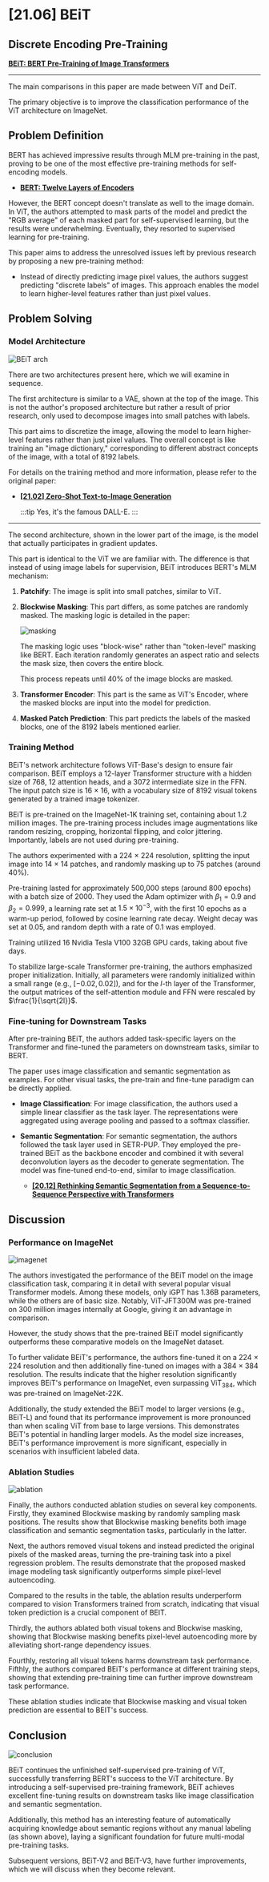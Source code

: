 # [21.06] BEiT

## Discrete Encoding Pre-Training

[**BEiT: BERT Pre-Training of Image Transformers**](https://arxiv.org/abs/2106.08254)

---

The main comparisons in this paper are made between ViT and DeiT.

The primary objective is to improve the classification performance of the ViT architecture on ImageNet.

## Problem Definition

BERT has achieved impressive results through MLM pre-training in the past, proving to be one of the most effective pre-training methods for self-encoding models.

- [**BERT: Twelve Layers of Encoders**](../../language/1810-bert/index.md)

However, the BERT concept doesn't translate as well to the image domain. In ViT, the authors attempted to mask parts of the model and predict the "RGB average" of each masked part for self-supervised learning, but the results were underwhelming. Eventually, they resorted to supervised learning for pre-training.

This paper aims to address the unresolved issues left by previous research by proposing a new pre-training method:

- Instead of directly predicting image pixel values, the authors suggest predicting "discrete labels" of images. This approach enables the model to learn higher-level features rather than just pixel values.

## Problem Solving

### Model Architecture

![BEiT arch](./img/img1.jpg)

There are two architectures present here, which we will examine in sequence.

The first architecture is similar to a VAE, shown at the top of the image. This is not the author's proposed architecture but rather a result of prior research, only used to decompose images into small patches with labels.

This part aims to discretize the image, allowing the model to learn higher-level features rather than just pixel values. The overall concept is like training an "image dictionary," corresponding to different abstract concepts of the image, with a total of 8192 labels.

For details on the training method and more information, please refer to the original paper:

- [**[21.02] Zero-Shot Text-to-Image Generation**](https://arxiv.org/abs/2102.12092)

  :::tip
  Yes, it's the famous DALL-E.
  :::

---

The second architecture, shown in the lower part of the image, is the model that actually participates in gradient updates.

This part is identical to the ViT we are familiar with. The difference is that instead of using image labels for supervision, BEiT introduces BERT's MLM mechanism:

1. **Patchify**: The image is split into small patches, similar to ViT.
2. **Blockwise Masking**: This part differs, as some patches are randomly masked. The masking logic is detailed in the paper:

   ![masking](./img/img2.jpg)

   The masking logic uses "block-wise" rather than "token-level" masking like BERT. Each iteration randomly generates an aspect ratio and selects the mask size, then covers the entire block.

   This process repeats until 40% of the image blocks are masked.

3. **Transformer Encoder**: This part is the same as ViT's Encoder, where the masked blocks are input into the model for prediction.
4. **Masked Patch Prediction**: This part predicts the labels of the masked blocks, one of the 8192 labels mentioned earlier.

### Training Method

BEiT's network architecture follows ViT-Base's design to ensure fair comparison. BEiT employs a 12-layer Transformer structure with a hidden size of 768, 12 attention heads, and a 3072 intermediate size in the FFN. The input patch size is 16 × 16, with a vocabulary size of 8192 visual tokens generated by a trained image tokenizer.

BEiT is pre-trained on the ImageNet-1K training set, containing about 1.2 million images. The pre-training process includes image augmentations like random resizing, cropping, horizontal flipping, and color jittering. Importantly, labels are not used during pre-training.

The authors experimented with a 224 × 224 resolution, splitting the input image into 14 × 14 patches, and randomly masking up to 75 patches (around 40%).

Pre-training lasted for approximately 500,000 steps (around 800 epochs) with a batch size of 2000. They used the Adam optimizer with $\beta_1 = 0.9$ and $\beta_2 = 0.999$, a learning rate set at $1.5 \times 10^{-3}$, with the first 10 epochs as a warm-up period, followed by cosine learning rate decay. Weight decay was set at 0.05, and random depth with a rate of 0.1 was employed.

Training utilized 16 Nvidia Tesla V100 32GB GPU cards, taking about five days.

To stabilize large-scale Transformer pre-training, the authors emphasized proper initialization. Initially, all parameters were randomly initialized within a small range (e.g., $[-0.02, 0.02]$), and for the $l$-th layer of the Transformer, the output matrices of the self-attention module and FFN were rescaled by $\frac{1}{\sqrt{2l}}$.

### Fine-tuning for Downstream Tasks

After pre-training BEiT, the authors added task-specific layers on the Transformer and fine-tuned the parameters on downstream tasks, similar to BERT.

The paper uses image classification and semantic segmentation as examples. For other visual tasks, the pre-train and fine-tune paradigm can be directly applied.

- **Image Classification**: For image classification, the authors used a simple linear classifier as the task layer. The representations were aggregated using average pooling and passed to a softmax classifier.
- **Semantic Segmentation**: For semantic segmentation, the authors followed the task layer used in SETR-PUP. They employed the pre-trained BEiT as the backbone encoder and combined it with several deconvolution layers as the decoder to generate segmentation. The model was fine-tuned end-to-end, similar to image classification.

  - [**[20.12] Rethinking Semantic Segmentation from a Sequence-to-Sequence Perspective with Transformers**](https://arxiv.org/abs/2012.15840)

## Discussion

### Performance on ImageNet

![imagenet](./img/img3.jpg)

The authors investigated the performance of the BEiT model on the image classification task, comparing it in detail with several popular visual Transformer models. Among these models, only iGPT has 1.36B parameters, while the others are of basic size. Notably, ViT-JFT300M was pre-trained on 300 million images internally at Google, giving it an advantage in comparison.

However, the study shows that the pre-trained BEiT model significantly outperforms these comparative models on the ImageNet dataset.

To further validate BEiT's performance, the authors fine-tuned it on a 224 × 224 resolution and then additionally fine-tuned on images with a 384 × 384 resolution. The results indicate that the higher resolution significantly improves BEiT's performance on ImageNet, even surpassing $\text{ViT}_{384}$, which was pre-trained on ImageNet-22K.

Additionally, the study extended the BEiT model to larger versions (e.g., BEiT-L) and found that its performance improvement is more pronounced than when scaling ViT from base to large versions. This demonstrates BEiT's potential in handling larger models. As the model size increases, BEiT's performance improvement is more significant, especially in scenarios with insufficient labeled data.

### Ablation Studies

![ablation](./img/img4.jpg)

Finally, the authors conducted ablation studies on several key components. Firstly, they examined Blockwise masking by randomly sampling mask positions. The results show that Blockwise masking benefits both image classification and semantic segmentation tasks, particularly in the latter.

Next, the authors removed visual tokens and instead predicted the original pixels of the masked areas, turning the pre-training task into a pixel regression problem. The results demonstrate that the proposed masked image modeling task significantly outperforms simple pixel-level autoencoding.

Compared to the results in the table, the ablation results underperform compared to vision Transformers trained from scratch, indicating that visual token prediction is a crucial component of BEIT.

Thirdly, the authors ablated both visual tokens and Blockwise masking, showing that Blockwise masking benefits pixel-level autoencoding more by alleviating short-range dependency issues.

Fourthly, restoring all visual tokens harms downstream task performance. Fifthly, the authors compared BEiT's performance at different training steps, showing that extending pre-training time can further improve downstream task performance.

These ablation studies indicate that Blockwise masking and visual token prediction are essential to BEIT's success.

## Conclusion

![conclusion](./img/img5.jpg)

BEiT continues the unfinished self-supervised pre-training of ViT, successfully transferring BERT's success to the ViT architecture. By introducing a self-supervised pre-training framework, BEiT achieves excellent fine-tuning results on downstream tasks like image classification and semantic segmentation.

Additionally, this method has an interesting feature of automatically acquiring knowledge about semantic regions without any manual labeling (as shown above), laying a significant foundation for future multi-modal pre-training tasks.

Subsequent versions, BEiT-V2 and BEiT-V3, have further improvements, which we will discuss when they become relevant.
